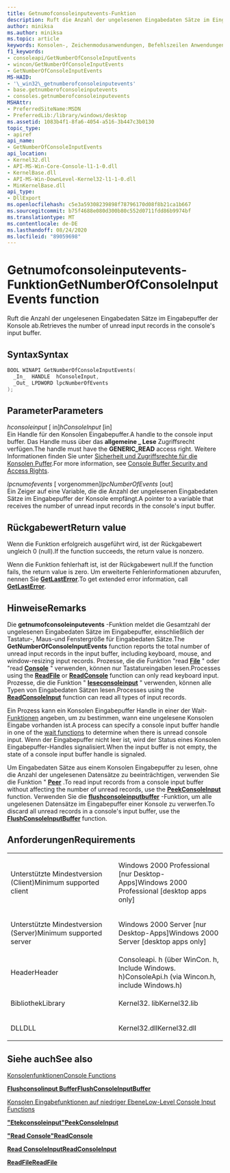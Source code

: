 ```yaml
---
title: Getnumofconsoleinputevents-Funktion
description: Ruft die Anzahl der ungelesenen Eingabedaten Sätze im Eingabepuffer der Konsole ab.
author: miniksa
ms.author: miniksa
ms.topic: article
keywords: Konsolen-, Zeichenmodusanwendungen, Befehlszeilen Anwendungen, Terminalanwendungen, Konsolen-API
f1_keywords:
- consoleapi/GetNumberOfConsoleInputEvents
- wincon/GetNumberOfConsoleInputEvents
- GetNumberOfConsoleInputEvents
MS-HAID:
- '\_win32\_getnumberofconsoleinputevents'
- base.getnumberofconsoleinputevents
- consoles.getnumberofconsoleinputevents
MSHAttr:
- PreferredSiteName:MSDN
- PreferredLib:/library/windows/desktop
ms.assetid: 1083b4f1-8fa6-4054-a516-3b447c3b0130
topic_type:
- apiref
api_name:
- GetNumberOfConsoleInputEvents
api_location:
- Kernel32.dll
- API-MS-Win-Core-Console-l1-1-0.dll
- KernelBase.dll
- API-MS-Win-DownLevel-Kernel32-l1-1-0.dll
- MinKernelBase.dll
api_type:
- DllExport
ms.openlocfilehash: c5e3a59308239898f78796170d08f8b21ca1b667
ms.sourcegitcommit: b75f4688e080d300b80c552d0711fdd86b9974bf
ms.translationtype: MT
ms.contentlocale: de-DE
ms.lasthandoff: 08/24/2020
ms.locfileid: "89059698"
---
```

# <a name="getnumberofconsoleinputevents-function"></a><span data-ttu-id="a3256-104">Getnumofconsoleinputevents-Funktion</span><span class="sxs-lookup"><span data-stu-id="a3256-104">GetNumberOfConsoleInputEvents function</span></span>


<span data-ttu-id="a3256-105">Ruft die Anzahl der ungelesenen Eingabedaten Sätze im Eingabepuffer der Konsole ab.</span><span class="sxs-lookup"><span data-stu-id="a3256-105">Retrieves the number of unread input records in the console's input buffer.</span></span>

<a name="syntax"></a><span data-ttu-id="a3256-106">Syntax</span><span class="sxs-lookup"><span data-stu-id="a3256-106">Syntax</span></span>
------

```C
BOOL WINAPI GetNumberOfConsoleInputEvents(
  _In_  HANDLE  hConsoleInput,
  _Out_ LPDWORD lpcNumberOfEvents
);
```

<a name="parameters"></a><span data-ttu-id="a3256-107">Parameter</span><span class="sxs-lookup"><span data-stu-id="a3256-107">Parameters</span></span>
----------

<span data-ttu-id="a3256-108">*hconsoleinput* \[ in\]</span><span class="sxs-lookup"><span data-stu-id="a3256-108">*hConsoleInput* \[in\]</span></span>  
<span data-ttu-id="a3256-109">Ein Handle für den Konsolen Eingabepuffer.</span><span class="sxs-lookup"><span data-stu-id="a3256-109">A handle to the console input buffer.</span></span> <span data-ttu-id="a3256-110">Das Handle muss über das **allgemeine \_ Lese** Zugriffsrecht verfügen.</span><span class="sxs-lookup"><span data-stu-id="a3256-110">The handle must have the **GENERIC\_READ** access right.</span></span> <span data-ttu-id="a3256-111">Weitere Informationen finden Sie unter [Sicherheit und Zugriffsrechte für die Konsolen Puffer](console-buffer-security-and-access-rights.md).</span><span class="sxs-lookup"><span data-stu-id="a3256-111">For more information, see [Console Buffer Security and Access Rights](console-buffer-security-and-access-rights.md).</span></span>

<span data-ttu-id="a3256-112">*lpcnumofevents* \[ vorgenommen\]</span><span class="sxs-lookup"><span data-stu-id="a3256-112">*lpcNumberOfEvents* \[out\]</span></span>  
<span data-ttu-id="a3256-113">Ein Zeiger auf eine Variable, die die Anzahl der ungelesenen Eingabedaten Sätze im Eingabepuffer der Konsole empfängt.</span><span class="sxs-lookup"><span data-stu-id="a3256-113">A pointer to a variable that receives the number of unread input records in the console's input buffer.</span></span>

<a name="return-value"></a><span data-ttu-id="a3256-114">Rückgabewert</span><span class="sxs-lookup"><span data-stu-id="a3256-114">Return value</span></span>
------------

<span data-ttu-id="a3256-115">Wenn die Funktion erfolgreich ausgeführt wird, ist der Rückgabewert ungleich 0 (null).</span><span class="sxs-lookup"><span data-stu-id="a3256-115">If the function succeeds, the return value is nonzero.</span></span>

<span data-ttu-id="a3256-116">Wenn die Funktion fehlerhaft ist, ist der Rückgabewert null.</span><span class="sxs-lookup"><span data-stu-id="a3256-116">If the function fails, the return value is zero.</span></span> <span data-ttu-id="a3256-117">Um erweiterte Fehlerinformationen abzurufen, nennen Sie [**GetLastError**](https://msdn.microsoft.com/library/windows/desktop/ms679360).</span><span class="sxs-lookup"><span data-stu-id="a3256-117">To get extended error information, call [**GetLastError**](https://msdn.microsoft.com/library/windows/desktop/ms679360).</span></span>

<a name="remarks"></a><span data-ttu-id="a3256-118">Hinweise</span><span class="sxs-lookup"><span data-stu-id="a3256-118">Remarks</span></span>
-------

<span data-ttu-id="a3256-119">Die **getnumofconsoleinputevents** -Funktion meldet die Gesamtzahl der ungelesenen Eingabedaten Sätze im Eingabepuffer, einschließlich der Tastatur-, Maus-und Fenstergröße für Eingabedaten Sätze.</span><span class="sxs-lookup"><span data-stu-id="a3256-119">The **GetNumberOfConsoleInputEvents** function reports the total number of unread input records in the input buffer, including keyboard, mouse, and window-resizing input records.</span></span> <span data-ttu-id="a3256-120">Prozesse, die die Funktion "read [**File**](https://msdn.microsoft.com/library/windows/desktop/aa365467) " oder "read [**Console**](readconsole.md) " verwenden, können nur Tastatureingaben lesen.</span><span class="sxs-lookup"><span data-stu-id="a3256-120">Processes using the [**ReadFile**](https://msdn.microsoft.com/library/windows/desktop/aa365467) or [**ReadConsole**](readconsole.md) function can only read keyboard input.</span></span> <span data-ttu-id="a3256-121">Prozesse, die die Funktion " [**leseconsoleinput**](readconsoleinput.md) " verwenden, können alle Typen von Eingabedaten Sätzen lesen.</span><span class="sxs-lookup"><span data-stu-id="a3256-121">Processes using the [**ReadConsoleInput**](readconsoleinput.md) function can read all types of input records.</span></span>

<span data-ttu-id="a3256-122">Ein Prozess kann ein Konsolen Eingabepuffer Handle in einer der Wait- [Funktionen](https://msdn.microsoft.com/library/windows/desktop/ms687069) angeben, um zu bestimmen, wann eine ungelesene Konsolen Eingabe vorhanden ist.</span><span class="sxs-lookup"><span data-stu-id="a3256-122">A process can specify a console input buffer handle in one of the [wait functions](https://msdn.microsoft.com/library/windows/desktop/ms687069) to determine when there is unread console input.</span></span> <span data-ttu-id="a3256-123">Wenn der Eingabepuffer nicht leer ist, wird der Status eines Konsolen Eingabepuffer-Handles signalisiert.</span><span class="sxs-lookup"><span data-stu-id="a3256-123">When the input buffer is not empty, the state of a console input buffer handle is signaled.</span></span>

<span data-ttu-id="a3256-124">Um Eingabedaten Sätze aus einem Konsolen Eingabepuffer zu lesen, ohne die Anzahl der ungelesenen Datensätze zu beeinträchtigen, verwenden Sie die Funktion " [**Peer**](peekconsoleinput.md) .</span><span class="sxs-lookup"><span data-stu-id="a3256-124">To read input records from a console input buffer without affecting the number of unread records, use the [**PeekConsoleInput**](peekconsoleinput.md) function.</span></span> <span data-ttu-id="a3256-125">Verwenden Sie die [**flushconsoleinputbuffer**](flushconsoleinputbuffer.md) -Funktion, um alle ungelesenen Datensätze im Eingabepuffer einer Konsole zu verwerfen.</span><span class="sxs-lookup"><span data-stu-id="a3256-125">To discard all unread records in a console's input buffer, use the [**FlushConsoleInputBuffer**](flushconsoleinputbuffer.md) function.</span></span>

<a name="requirements"></a><span data-ttu-id="a3256-126">Anforderungen</span><span class="sxs-lookup"><span data-stu-id="a3256-126">Requirements</span></span>
------------

<table>
<colgroup>
<col width="50%" />
<col width="50%" />
</colgroup>
<tbody>
<tr class="odd">
<td><p><span data-ttu-id="a3256-127">Unterstützte Mindestversion (Client)</span><span class="sxs-lookup"><span data-stu-id="a3256-127">Minimum supported client</span></span></p></td>
<td><p><span data-ttu-id="a3256-128">Windows 2000 Professional [nur Desktop-Apps]</span><span class="sxs-lookup"><span data-stu-id="a3256-128">Windows 2000 Professional [desktop apps only]</span></span></p></td>
</tr>
<tr class="even">
<td><p><span data-ttu-id="a3256-129">Unterstützte Mindestversion (Server)</span><span class="sxs-lookup"><span data-stu-id="a3256-129">Minimum supported server</span></span></p></td>
<td><p><span data-ttu-id="a3256-130">Windows 2000 Server [nur Desktop-Apps]</span><span class="sxs-lookup"><span data-stu-id="a3256-130">Windows 2000 Server [desktop apps only]</span></span></p></td>
</tr>
<tr class="odd">
<td><p><span data-ttu-id="a3256-131">Header</span><span class="sxs-lookup"><span data-stu-id="a3256-131">Header</span></span></p></td>
<td><span data-ttu-id="a3256-132">Consoleapi. h (über WinCon. h, Include Windows. h)</span><span class="sxs-lookup"><span data-stu-id="a3256-132">ConsoleApi.h (via Wincon.h, include Windows.h)</span></span></td>
</tr>
<tr class="even">
<td><p><span data-ttu-id="a3256-133">Bibliothek</span><span class="sxs-lookup"><span data-stu-id="a3256-133">Library</span></span></p></td>
<td><span data-ttu-id="a3256-134">Kernel32. lib</span><span class="sxs-lookup"><span data-stu-id="a3256-134">Kernel32.lib</span></span></td>
</tr>
<tr class="odd">
<td><p><span data-ttu-id="a3256-135">DLL</span><span class="sxs-lookup"><span data-stu-id="a3256-135">DLL</span></span></p></td>
<td><span data-ttu-id="a3256-136">Kernel32.dll</span><span class="sxs-lookup"><span data-stu-id="a3256-136">Kernel32.dll</span></span></td>
</tr>
<tr class="even">
</tr>
<tr class="odd">
</tr>
<tr class="even">
</tr>
</tbody>
</table>

## <a name="span-idsee_alsospansee-also"></a><span data-ttu-id="a3256-137"><span id="see_also"></span>Siehe auch</span><span class="sxs-lookup"><span data-stu-id="a3256-137"><span id="see_also"></span>See also</span></span>


[<span data-ttu-id="a3256-138">Konsolenfunktionen</span><span class="sxs-lookup"><span data-stu-id="a3256-138">Console Functions</span></span>](console-functions.md)

[<span data-ttu-id="a3256-139">**Flushconsolinput Buffer**</span><span class="sxs-lookup"><span data-stu-id="a3256-139">**FlushConsoleInputBuffer**</span></span>](flushconsoleinputbuffer.md)

[<span data-ttu-id="a3256-140">Konsolen Eingabefunktionen auf niedriger Ebene</span><span class="sxs-lookup"><span data-stu-id="a3256-140">Low-Level Console Input Functions</span></span>](low-level-console-input-functions.md)

[<span data-ttu-id="a3256-141">**"Etekconsoleinput"**</span><span class="sxs-lookup"><span data-stu-id="a3256-141">**PeekConsoleInput**</span></span>](peekconsoleinput.md)

[<span data-ttu-id="a3256-142">**"Read Console"**</span><span class="sxs-lookup"><span data-stu-id="a3256-142">**ReadConsole**</span></span>](readconsole.md)

[<span data-ttu-id="a3256-143">**Read ConsoleInput**</span><span class="sxs-lookup"><span data-stu-id="a3256-143">**ReadConsoleInput**</span></span>](readconsoleinput.md)

[<span data-ttu-id="a3256-144">**ReadFile**</span><span class="sxs-lookup"><span data-stu-id="a3256-144">**ReadFile**</span></span>](https://msdn.microsoft.com/library/windows/desktop/aa365467)

 

 




